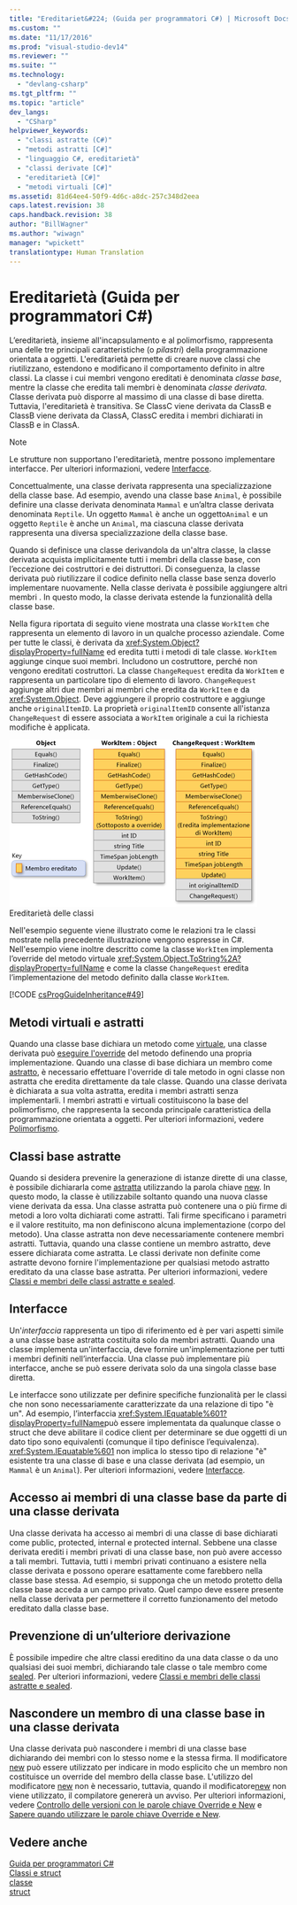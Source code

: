 ```yaml
---
title: "Ereditariet&#224; (Guida per programmatori C#) | Microsoft Docs"
ms.custom: ""
ms.date: "11/17/2016"
ms.prod: "visual-studio-dev14"
ms.reviewer: ""
ms.suite: ""
ms.technology: 
  - "devlang-csharp"
ms.tgt_pltfrm: ""
ms.topic: "article"
dev_langs: 
  - "CSharp"
helpviewer_keywords: 
  - "classi astratte (C#)"
  - "metodi astratti [C#]"
  - "linguaggio C#, ereditarietà"
  - "classi derivate [C#]"
  - "ereditarietà [C#]"
  - "metodi virtuali [C#]"
ms.assetid: 81d64ee4-50f9-4d6c-a8dc-257c348d2eea
caps.latest.revision: 38
caps.handback.revision: 38
author: "BillWagner"
ms.author: "wiwagn"
manager: "wpickett"
translationtype: Human Translation
---
```

# Ereditariet&#224; (Guida per programmatori C#)
L’ereditarietà, insieme all'incapsulamento e al polimorfismo, rappresenta una delle tre principali caratteristiche \(o *pilastri*\) della programmazione orientata a oggetti.  L'ereditarietà permette di creare nuove classi che riutilizzano, estendono e modificano il comportamento definito in altre classi.  La classe i cui membri vengono ereditati è denominata *classe base*, mentre la classe che eredita tali membri è denominata *classe derivata*.  Classe derivata può disporre al massimo di una classe di base diretta.  Tuttavia, l'ereditarietà è transitiva.  Se ClassC viene derivata da ClassB e ClassB viene derivata da ClassA, ClassC eredita i membri dichiarati in ClassB e in ClassA.  
  
> [!NOTE]
>  Le strutture non supportano l'ereditarietà, mentre possono implementare interfacce.  Per ulteriori informazioni, vedere [Interfacce](../../../csharp/programming-guide/interfaces/index.md).  
  
 Concettualmente, una classe derivata rappresenta una specializzazione della classe base.  Ad esempio, avendo una classe base `Animal`, è possibile definire una classe derivata denominata `Mammal` e un’altra classe derivata denominata `Reptile`.  Un oggetto `Mammal` è anche un oggetto`Animal` e un oggetto `Reptile` è anche un `Animal`, ma ciascuna classe derivata rappresenta una diversa specializzazione della classe base.  
  
 Quando si definisce una classe derivandola da un'altra classe, la classe derivata acquista implicitamente tutti i membri della classe base, con l’eccezione dei costruttori e dei distruttori.  Di conseguenza, la classe derivata può riutilizzare il codice definito nella classe base senza doverlo implementare nuovamente.  Nella classe derivata è possibile aggiungere altri membri .  In questo modo, la classe derivata estende la funzionalità della classe base.  
  
 Nella figura riportata di seguito viene mostrata una classe `WorkItem` che rappresenta un elemento di lavoro in un qualche processo aziendale.  Come per tutte le classi, è derivata da <xref:System.Object?displayProperty=fullName> ed eredita tutti i metodi di tale classe.  `WorkItem` aggiunge cinque suoi membri.  Includono un costruttore, perché non vengono ereditati costruttori.  La classe `ChangeRequest` eredita da `WorkItem` e rappresenta un particolare tipo di elemento di lavoro.  `ChangeRequest` aggiunge altri due membri ai membri che eredita da `WorkItem` e da <xref:System.Object>.  Deve aggiungere il proprio costruttore e aggiunge anche `originalItemID`.  La proprietà `originalItemID` consente all'istanza `ChangeRequest` di essere associata a `WorkItem` originale a cui la richiesta modifiche è applicata.  
  
 ![Ereditarietà di classe](../../../csharp/programming-guide/classes-and-structs/media/class_inheritance.png "Class\_Inheritance")  
Ereditarietà delle classi  
  
 Nell'esempio seguente viene illustrato come le relazioni tra le classi mostrate nella precedente illustrazione vengono espresse in C\#.  Nell'esempio viene inoltre descritto come la classe `WorkItem` implementa l’override del metodo virtuale <xref:System.Object.ToString%2A?displayProperty=fullName> e come la classe `ChangeRequest` eredita l’implementazione del metodo definito dalla classe `WorkItem`.  
  
 [!CODE [csProgGuideInheritance#49](../CodeSnippet/VS_Snippets_VBCSharp/csProgGuideInheritance#49)]  
  
## Metodi virtuali e astratti  
 Quando una classe base dichiara un metodo come [virtuale](../../../csharp/language-reference/keywords/virtual.md), una classe derivata può [eseguire l'override](../../../csharp/language-reference/keywords/override.md) del metodo definendo una propria implementazione.  Quando una classe di base dichiara un membro come [astratto](../../../csharp/language-reference/keywords/abstract.md), è necessario effettuare l'override di tale metodo in ogni classe non astratta che eredita direttamente da tale classe.  Quando una classe derivata è dichiarata a sua volta astratta, eredita i membri astratti senza implementarli.  I membri astratti e virtuali costituiscono la base del polimorfismo, che rappresenta la seconda principale caratteristica della programmazione orientata a oggetti.  Per ulteriori informazioni, vedere [Polimorfismo](../../../csharp/programming-guide/classes-and-structs/polymorphism.md).  
  
## Classi base astratte  
 Quando si desidera prevenire la generazione di istanze dirette di una classe, è possibile dichiararla come [astratta](../../../csharp/language-reference/keywords/abstract.md) utilizzando la parola chiave [new](../../../csharp/language-reference/keywords/new.md).  In questo modo, la classe è utilizzabile soltanto quando una nuova classe viene derivata da essa.  Una classe astratta può contenere una o più firme di metodi a loro volta dichiarati come astratti.  Tali firme specificano i parametri e il valore restituito, ma non definiscono alcuna implementazione \(corpo del metodo\).  Una classe astratta non deve necessariamente contenere membri astratti. Tuttavia, quando una classe contiene un membro astratto, deve essere dichiarata come astratta.  Le classi derivate non definite come astratte devono fornire l'implementazione per qualsiasi metodo astratto ereditato da una classe base astratta.  Per ulteriori informazioni, vedere [Classi e membri delle classi astratte e sealed](../../../csharp/programming-guide/classes-and-structs/abstract-and-sealed-classes-and-class-members.md).  
  
## Interfacce  
 Un'*interfaccia* rappresenta un tipo di riferimento ed è per vari aspetti simile a una classe base astratta costituita solo da membri astratti.  Quando una classe implementa un'interfaccia, deve fornire un'implementazione per tutti i membri definiti nell’interfaccia.  Una classe può implementare più interfacce, anche se può essere derivata solo da una singola classe base diretta.  
  
 Le interfacce sono utilizzate per definire specifiche funzionalità per le classi che non sono necessariamente caratterizzate da una relazione di tipo "è un".  Ad esempio, l’interfaccia <xref:System.IEquatable%601?displayProperty=fullName>può essere implementata da qualunque classe o struct che deve abilitare il codice client per determinare se due oggetti di un dato tipo sono equivalenti \(comunque il tipo definisce l’equivalenza\).  <xref:System.IEquatable%601> non implica lo stesso tipo di relazione "è" esistente tra una classe di base e una classe derivata \(ad esempio, un `Mammal` è un `Animal`\).  Per ulteriori informazioni, vedere [Interfacce](../../../csharp/programming-guide/interfaces/index.md).  
  
## Accesso ai membri di una classe base da parte di una classe derivata  
 Una classe derivata ha accesso ai membri di una classe di base dichiarati come public, protected, internal e protected internal.  Sebbene una classe derivata erediti i membri privati di una classe base, non può avere accesso a tali membri.  Tuttavia, tutti i membri privati continuano a esistere nella classe derivata e possono operare esattamente come farebbero nella classe base stessa.  Ad esempio, si supponga che un metodo protetto della classe base acceda a un campo privato.  Quel campo deve essere presente nella classe derivata per permettere il corretto funzionamento del metodo ereditato dalla classe base.  
  
## Prevenzione di un’ulteriore derivazione  
 È possibile impedire che altre classi ereditino da una data classe o da uno qualsiasi dei suoi membri, dichiarando tale classe o tale membro come [sealed](../../../csharp/language-reference/keywords/sealed.md).  Per ulteriori informazioni, vedere [Classi e membri delle classi astratte e sealed](../../../csharp/programming-guide/classes-and-structs/abstract-and-sealed-classes-and-class-members.md).  
  
## Nascondere un membro di una classe base in una classe derivata  
 Una classe derivata può nascondere i membri di una classe base dichiarando dei membri con lo stesso nome e la stessa firma.  Il modificatore [new](../../../csharp/language-reference/keywords/new.md) può essere utilizzato per indicare in modo esplicito che un membro non costituisce un override del membro della classe base.  L'utilizzo del modificatore [new](../../../csharp/language-reference/keywords/new.md) non è necessario, tuttavia, quando il modificatore[new](../../../csharp/language-reference/keywords/new.md) non viene utilizzato, il compilatore genererà un avviso.  Per ulteriori informazioni, vedere [Controllo delle versioni con le parole chiave Override e New](../../../csharp/programming-guide/classes-and-structs/versioning-with-the-override-and-new-keywords.md) e [Sapere quando utilizzare le parole chiave Override e New](../../../csharp/programming-guide/classes-and-structs/knowing-when-to-use-override-and-new-keywords.md).  
  
## Vedere anche  
 [Guida per programmatori C\#](../../../csharp/programming-guide/index.md)   
 [Classi e struct](../../../csharp/programming-guide/classes-and-structs/index.md)   
 [classe](../../../csharp/language-reference/keywords/class.md)   
 [struct](../../../csharp/language-reference/keywords/struct.md)